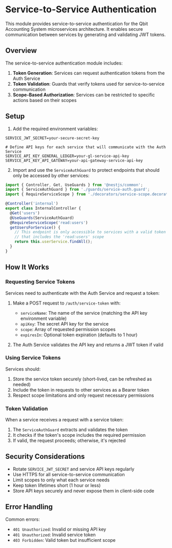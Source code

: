 # Service-to-Service Authentication

This module provides service-to-service authentication for the Qbit Accounting System microservices architecture. It enables secure communication between services by generating and validating JWT tokens.

## Overview

The service-to-service authentication module includes:

1. **Token Generation**: Services can request authentication tokens from the Auth Service
2. **Token Validation**: Guards that verify tokens used for service-to-service communication
3. **Scope-Based Authorization**: Services can be restricted to specific actions based on their scopes

## Setup

1. Add the required environment variables:

```
SERVICE_JWT_SECRET=your-secure-secret-key

# Define API keys for each service that will communicate with the Auth Service
SERVICE_API_KEY_GENERAL_LEDGER=your-gl-service-api-key
SERVICE_API_KEY_API_GATEWAY=your-api-gateway-service-api-key
```

2. Import and use the `ServiceAuthGuard` to protect endpoints that should only be accessed by other services:

```typescript
import { Controller, Get, UseGuards } from '@nestjs/common';
import { ServiceAuthGuard } from './guards/service-auth.guard';
import { RequireServiceScope } from './decorators/service-scope.decorator';

@Controller('internal')
export class InternalController {
  @Get('users')
  @UseGuards(ServiceAuthGuard)
  @RequireServiceScope('read:users')
  getUsersForService() {
    // This endpoint is only accessible to services with a valid token
    // that includes the 'read:users' scope
    return this.userService.findAll();
  }
}
```

## How It Works

### Requesting Service Tokens

Services need to authenticate with the Auth Service and request a token:

1. Make a POST request to `/auth/service-token` with:
   - `serviceName`: The name of the service (matching the API key environment variable)
   - `apiKey`: The secret API key for the service
   - `scope`: Array of requested permission scopes
   - `expiresIn`: Optional token expiration (defaults to 1 hour)

2. The Auth Service validates the API key and returns a JWT token if valid

### Using Service Tokens

Services should:

1. Store the service token securely (short-lived, can be refreshed as needed)
2. Include the token in requests to other services as a Bearer token
3. Respect scope limitations and only request necessary permissions

### Token Validation

When a service receives a request with a service token:

1. The `ServiceAuthGuard` extracts and validates the token
2. It checks if the token's scope includes the required permission
3. If valid, the request proceeds; otherwise, it's rejected

## Security Considerations

- Rotate `SERVICE_JWT_SECRET` and service API keys regularly
- Use HTTPS for all service-to-service communication
- Limit scopes to only what each service needs
- Keep token lifetimes short (1 hour or less)
- Store API keys securely and never expose them in client-side code

## Error Handling

Common errors:

- `401 Unauthorized`: Invalid or missing API key
- `401 Unauthorized`: Invalid service token
- `403 Forbidden`: Valid token but insufficient scope 